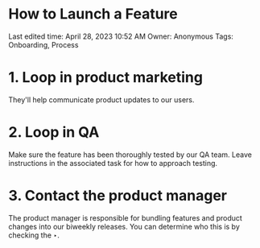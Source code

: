 # How to Launch a Feature

Last edited time: April 28, 2023 10:52 AM
Owner: Anonymous
Tags: Onboarding, Process

# 1. Loop in product marketing

They'll help communicate product updates to our users.

# 2. Loop in QA

Make sure the feature has been thoroughly tested by our QA team. Leave instructions in the associated task for how to approach testing. 

# 3. Contact the product manager

The product manager is responsible for bundling features and product changes into our biweekly releases. You can determine who this is by checking the ‣.